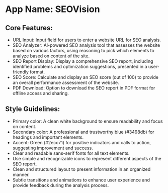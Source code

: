 # **App Name**: SEOVision

## Core Features:

- URL Input: Input field for users to enter a website URL for SEO analysis.
- SEO Analyzer: AI-powered SEO analysis tool that assesses the website based on various factors, using reasoning to pick which elements to analyze based on content of the site.
- SEO Report Display: Display a comprehensive SEO report, including identified problems and optimization suggestions, presented in a user-friendly format.
- SEO Score: Calculate and display an SEO score (out of 100) to provide an overall performance assessment of the website.
- PDF Download: Option to download the SEO report in PDF format for offline access and sharing.

## Style Guidelines:

- Primary color: A clean white background to ensure readability and focus on content.
- Secondary color: A professional and trustworthy blue (#3498db) for headings and important elements.
- Accent: Green (#2ecc71) for positive indicators and calls to action, suggesting improvement and success.
- Clear and readable sans-serif fonts for all text elements.
- Use simple and recognizable icons to represent different aspects of the SEO report.
- Clean and structured layout to present information in an organized manner.
- Subtle transitions and animations to enhance user experience and provide feedback during the analysis process.